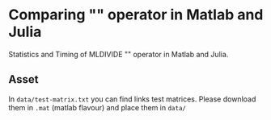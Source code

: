 # Comparing "\" operator in Matlab and Julia
Statistics and Timing of MLDIVIDE "\" operator in Matlab and Julia.

## Asset
In `data/test-matrix.txt` you can find links test matrices.
Please download them in `.mat` (matlab flavour) and place them in `data/`


